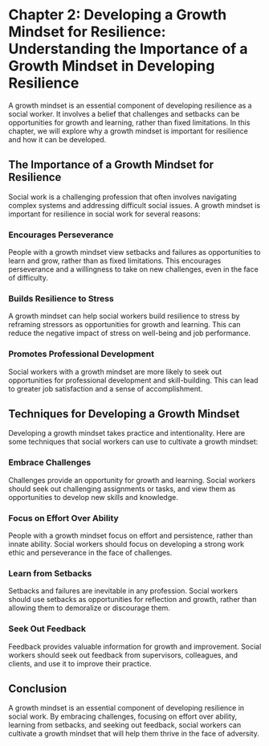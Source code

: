 Chapter 2: Developing a Growth Mindset for Resilience: Understanding the Importance of a Growth Mindset in Developing Resilience
================================================================================================================================

A growth mindset is an essential component of developing resilience as a social worker. It involves a belief that challenges and setbacks can be opportunities for growth and learning, rather than fixed limitations. In this chapter, we will explore why a growth mindset is important for resilience and how it can be developed.

The Importance of a Growth Mindset for Resilience
-------------------------------------------------

Social work is a challenging profession that often involves navigating complex systems and addressing difficult social issues. A growth mindset is important for resilience in social work for several reasons:

### Encourages Perseverance

People with a growth mindset view setbacks and failures as opportunities to learn and grow, rather than as fixed limitations. This encourages perseverance and a willingness to take on new challenges, even in the face of difficulty.

### Builds Resilience to Stress

A growth mindset can help social workers build resilience to stress by reframing stressors as opportunities for growth and learning. This can reduce the negative impact of stress on well-being and job performance.

### Promotes Professional Development

Social workers with a growth mindset are more likely to seek out opportunities for professional development and skill-building. This can lead to greater job satisfaction and a sense of accomplishment.

Techniques for Developing a Growth Mindset
------------------------------------------

Developing a growth mindset takes practice and intentionality. Here are some techniques that social workers can use to cultivate a growth mindset:

### Embrace Challenges

Challenges provide an opportunity for growth and learning. Social workers should seek out challenging assignments or tasks, and view them as opportunities to develop new skills and knowledge.

### Focus on Effort Over Ability

People with a growth mindset focus on effort and persistence, rather than innate ability. Social workers should focus on developing a strong work ethic and perseverance in the face of challenges.

### Learn from Setbacks

Setbacks and failures are inevitable in any profession. Social workers should use setbacks as opportunities for reflection and growth, rather than allowing them to demoralize or discourage them.

### Seek Out Feedback

Feedback provides valuable information for growth and improvement. Social workers should seek out feedback from supervisors, colleagues, and clients, and use it to improve their practice.

Conclusion
----------

A growth mindset is an essential component of developing resilience in social work. By embracing challenges, focusing on effort over ability, learning from setbacks, and seeking out feedback, social workers can cultivate a growth mindset that will help them thrive in the face of adversity.
